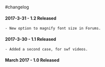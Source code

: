 
#changelog

#### 2017-3-31  - 1.2 Released

    - New option to magnify font size in Forums. 
    
#### 2017-3-30  - 1.1 Released

    - Added a second case, for swf videos. 

#### March 2017 - 1.0 Released 
